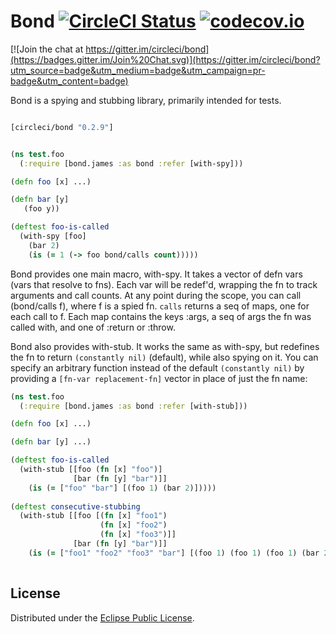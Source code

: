 Bond [![CircleCI Status](https://circleci.com/gh/circleci/bond.png?style=badge)](https://circleci.com/gh/circleci/bond) [![codecov.io](https://codecov.io/github/circleci/bond/coverage.svg?branch=master)](https://codecov.io/github/circleci/bond?branch=master)
====

[![Join the chat at https://gitter.im/circleci/bond](https://badges.gitter.im/Join%20Chat.svg)](https://gitter.im/circleci/bond?utm_source=badge&utm_medium=badge&utm_campaign=pr-badge&utm_content=badge)

Bond is a spying and stubbing library, primarily intended for tests.

```clojure

[circleci/bond "0.2.9"]
```

```clojure

(ns test.foo
  (:require [bond.james :as bond :refer [with-spy]))

(defn foo [x] ...)

(defn bar [y]
   (foo y))

(deftest foo-is-called
  (with-spy [foo]
    (bar 2)
    (is (= 1 (-> foo bond/calls count)))))
```

Bond provides one main macro, with-spy. It takes a vector of defn vars (vars that resolve to fns). Each var will be redef'd, wrapping the fn to track arguments and call counts. At any point during the scope, you can call (bond/calls f), where f is a spied fn. `calls` returns a seq of maps, one for each call to f. Each map contains the keys :args, a seq of args the fn was called with, and one of :return or :throw.

Bond also provides with-stub. It works the same as with-spy, but redefines the fn to return `(constantly nil)` (default), while also spying on it. You can specify an arbitrary function instead of the default `(constantly nil)` by providing a `[fn-var replacement-fn]` vector in place of just the fn name:

```clojure
(ns test.foo
  (:require [bond.james :as bond :refer [with-stub]))

(defn foo [x] ...)

(defn bar [y] ...)

(deftest foo-is-called
  (with-stub [[foo (fn [x] "foo")]
              [bar (fn [y] "bar")]]
    (is (= ["foo" "bar"] [(foo 1) (bar 2)]))))
    
(deftest consecutive-stubbing
  (with-stub [[foo [(fn [x] "foo1") 
                    (fn [x] "foo2") 
                    (fn [x] "foo3")]]
              [bar (fn [y] "bar")]]
    (is (= ["foo1" "foo2" "foo3" "bar"] [(foo 1) (foo 1) (foo 1) (bar 2)]))))
    
```

License
-------

Distributed under the [Eclipse Public License](http://www.eclipse.org/legal/epl-v10.html).
